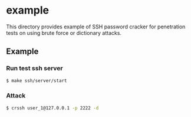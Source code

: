 # example

This directory provides example of SSH password cracker for penetration tests on using brute force or dictionary attacks.

## Example

### Run test ssh server

```zsh
$ make ssh/server/start
```

### Attack

```zsh
$ crssh user_1@127.0.0.1 -p 2222 -d
```
